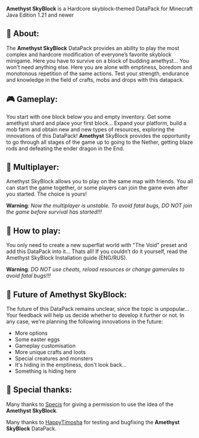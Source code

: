 **Amethyst SkyBlock** is a Hardcore skyblock-themed DataPack for Minecraft Java Edition 1.21 and newer

## 🦑 About:
The **Amethyst SkyBlock** DataPack provides an ability to play the most complex and hardcore modification of everyone’s favorite skyblock minigame.
Here you have to survive on a block of budding amethyst... You won't need anything else. Here you are alone with emptiness, boredom and monotonous
repetition of the same actions. Test your strength, endurance and knowledge in the field of crafts, mobs and drops with this datapack.

## 🎮 Gameplay:
You start with one block below you and empty inventory. Get some amethyst shard and place your first block... Expand your platform, build a mob farm
and obtain new and new types of resources, exploring the innovations of this DataPack! **Amethyst** SkyBlock provides the opportunity to go through all stages
of the game up to going to the Nether, getting blaze rods and defeating the ender dragon in the End.

## 🌺 Multiplayer:
Amethyst SkyBlock allows you to play on the same map with friends. You all can start the game together, or some players can join the game even after you started.
The choice is yours!

**Warning**: _Now the multiplayer is unstable. To avoid fatal bugs, DO NOT join the game before survival has started!!!_

## 📜 How to play:
You only need to create a new superflat world with "The Void" preset and add this DataPack into it... Thats all! If you couldn’t do it yourself, read the Amethyst
SkyBlock Installation guide (ENG/RUS).

**Warning**: _DO NOT use cheats, reload resources or change gamerules to avoid fatal bugs!!!_

## 🧭 Future of Amethyst SkyBlock:
The future of this DataPack remains unclear, since the topic is unpopular... Your feedback will help us decide whether to develop it further or not. In any case,
we're planning the following innovations in the future:

- More options
- Some easter eggs
- Gameplay customisation
- More unique crafts and loots
- Special creatures and monsters
- It's hiding in the emptiness, don't look back...
- Something is hiding here

## 💖 Special thanks:
Many thanks to [Specis](https://www.youtube.com/@specis7524) for giving a permission to use the idea of the **Amethyst SkyBlock**.

Many thanks to [HappyTimosha](https://discord.com/users/842623861254127637) for testing and bugfixing the **Amethyst SkyBlock** DataPack.
